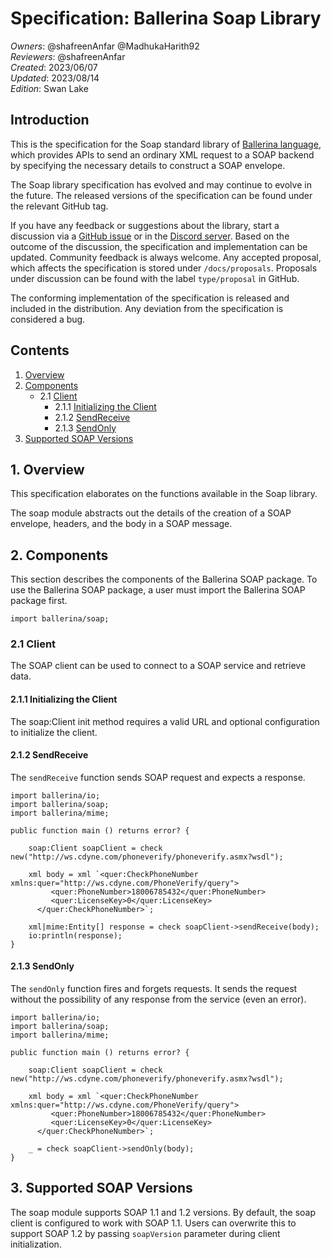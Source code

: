 # Specification: Ballerina Soap Library

_Owners_: @shafreenAnfar @MadhukaHarith92  
_Reviewers_: @shafreenAnfar  
_Created_: 2023/06/07  
_Updated_: 2023/08/14  
_Edition_: Swan Lake

## Introduction
This is the specification for the Soap standard library of [Ballerina language](https://ballerina.io/), which provides APIs to send an ordinary XML request to a SOAP backend by specifying the necessary details to construct a SOAP envelope.

The Soap library specification has evolved and may continue to evolve in the future. The released versions of the specification can be found under the relevant GitHub tag.

If you have any feedback or suggestions about the library, start a discussion via a [GitHub issue](https://github.com/ballerina-platform/ballerina-standard-library/issues) or in the [Discord server](https://discord.gg/ballerinalang). Based on the outcome of the discussion, the specification and implementation can be updated. Community feedback is always welcome. Any accepted proposal, which affects the specification is stored under `/docs/proposals`. Proposals under discussion can be found with the label `type/proposal` in GitHub.

The conforming implementation of the specification is released and included in the distribution. Any deviation from the specification is considered a bug.

## Contents

1. [Overview](#1-overview)
2. [Components](#2-components)
   * 2.1 [Client](#21-client)
       * 2.1.1 [Initializing the Client](#211-initializing-the-client)
       * 2.1.2 [SendReceive](#211-sendreceive)
       * 2.1.3 [SendOnly](#213-sendonly)
3. [Supported SOAP Versions](#3-supported-soap-versions)

## 1. Overview
This specification elaborates on the functions available in the Soap library.

The soap module abstracts out the details of the creation of a SOAP envelope, headers, and the body in a SOAP message.

## 2. Components
This section describes the components of the Ballerina SOAP package. To use the Ballerina SOAP package, a user must import the Ballerina SOAP package first.
```ballerina
import ballerina/soap;
```

### 2.1 Client

The SOAP client can be used to connect to a SOAP service and retrieve data. 

#### 2.1.1 Initializing the Client

The soap:Client init method requires a valid URL and optional configuration to initialize the client.

#### 2.1.2 SendReceive

The `sendReceive` function sends SOAP request and expects a response.

```ballerina
import ballerina/io;
import ballerina/soap;
import ballerina/mime;
  
public function main () returns error? {

    soap:Client soapClient = check new("http://ws.cdyne.com/phoneverify/phoneverify.asmx?wsdl");

    xml body = xml `<quer:CheckPhoneNumber xmlns:quer="http://ws.cdyne.com/PhoneVerify/query"> 
         <quer:PhoneNumber>18006785432</quer:PhoneNumber>
         <quer:LicenseKey>0</quer:LicenseKey>
      </quer:CheckPhoneNumber>`;

    xml|mime:Entity[] response = check soapClient->sendReceive(body);
    io:println(response);
}
```

#### 2.1.3 SendOnly

The `sendOnly` function fires and forgets requests. It sends the request without the possibility of any response from the service (even an error).

```ballerina
import ballerina/io;
import ballerina/soap;
import ballerina/mime;
  
public function main () returns error? {

    soap:Client soapClient = check new("http://ws.cdyne.com/phoneverify/phoneverify.asmx?wsdl");

    xml body = xml `<quer:CheckPhoneNumber xmlns:quer="http://ws.cdyne.com/PhoneVerify/query"> 
         <quer:PhoneNumber>18006785432</quer:PhoneNumber>
         <quer:LicenseKey>0</quer:LicenseKey>
      </quer:CheckPhoneNumber>`;

    _ = check soapClient->sendOnly(body);
}
```

## 3. Supported SOAP Versions

The soap module supports SOAP 1.1 and 1.2 versions. By default, the soap client is configured to work with SOAP 1.1. Users can overwrite this to support SOAP 1.2 by passing `soapVersion`
parameter during client initialization.
